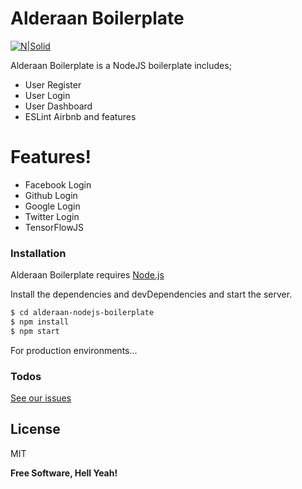# Alderaan Boilerplate

[![N|Solid](http://icons.iconarchive.com/icons/sensibleworld/starwars/256/Leia-icon.png)](https://nodesource.com/products/nsolid)

Alderaan Boilerplate is a NodeJS boilerplate includes;

- User Register
- User Login
- User Dashboard
- ESLint Airbnb
  and features

# Features!

- Facebook Login
- Github Login
- Google Login
- Twitter Login
- TensorFlowJS

### Installation

Alderaan Boilerplate requires [Node.js](https://nodejs.org/)

Install the dependencies and devDependencies and start the server.

```sh
$ cd alderaan-nodejs-boilerplate
$ npm install
$ npm start
```

For production environments...

### Todos

[See our issues](https://github.com/dogukanayd/alderaan-nodejs-boilerplate/issues)

## License

MIT

**Free Software, Hell Yeah!**

